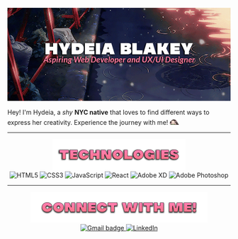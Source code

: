 <!--
Banner Section
-->

<a href="https://github.com/hydeiablakey" target="_blank">![banner](hydeiabanner.gif)</a>

<!--
Mini Introduction
-->


Hey! I'm Hydeia, a *shy* **NYC native** that loves to find different ways to express her creativity. Experience the journey with me!
<img src="nezuko.gif" width="20px">


----
<!--
Technologies
-->
<div align="center">
<img src="technologiesheader.png" width="300px">
<br>

<img alt="HTML5" src="https://img.shields.io/badge/html5-%23E34F26.svg?style=for-the-badge&logo=html5&logoColor=white" />

<img alt="CSS3" src="https://img.shields.io/badge/css3-%231572B6.svg?style=for-the-badge&logo=css3&logoColor=white"/>

<img alt="JavaScript" src="https://img.shields.io/badge/javascript-%23323330.svg?style=for-the-badge&logo=javascript&logoColor=%23F7DF1E"/>

<img alt="React" src="https://img.shields.io/badge/react-%2320232a.svg?style=for-the-badge&logo=react&logoColor=%2361DAFB"/>

<img alt="Adobe XD" src="https://img.shields.io/badge/adobexd-%23FF26BE.svg?style=for-the-badge&logo=adobexd&logoColor=white" />

<img alt="Adobe Photoshop" src="https://img.shields.io/badge/adobephotoshop-%2331A8FF.svg?style=for-the-badge&logo=adobephotoshop&logoColor=white"/>

---

<!--
Connect with me section 
-->

<div align="center">
<img src="connectheader.png" width="400px">
<br>

<span>
<a href="mailto:blakeyhydeia@gmail.com"><img src="https://img.shields.io/badge/gmail-%23fd1745.svg?&style=for-the-badge&logo=gmail&logoColor=white" alt="Gmail badge" height=25 width=90> 
</span>
<a href="https://www.linkedin.com/in/hydeiablakey/" target="_blank"><img alt="LinkedIn" src="https://img.shields.io/badge/linkedin-%230077B5.svg?style=for-the-badge&logo=linkedin&logoColor=white" height=25 width=90/>


